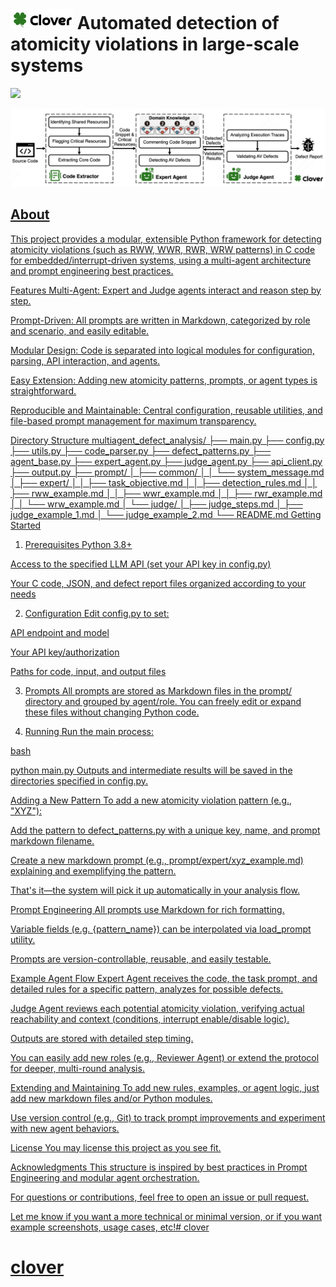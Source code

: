 # <img src="assets/icon.png" alt="Project logo" width="100"> Automated detection of atomicity violations in large-scale systems

<p align="left">
    <a href="https://arxiv.org/pdf/2504.00521"><img src="https://img.shields.io/badge/arXiv-2504.08001-b31b1b.svg?style=for-the-badge">
</p>

![Framework](assets/overview.png)

## About


This project provides a modular, extensible Python framework for detecting atomicity violations (such as RWW, WWR, RWR, WRW patterns) in C code for embedded/interrupt-driven systems, using a multi-agent architecture and prompt engineering best practices.

Features
Multi-Agent: Expert and Judge agents interact and reason step by step.

Prompt-Driven: All prompts are written in Markdown, categorized by role and scenario, and easily editable.

Modular Design: Code is separated into logical modules for configuration, parsing, API interaction, and agents.

Easy Extension: Adding new atomicity patterns, prompts, or agent types is straightforward.

Reproducible and Maintainable: Central configuration, reusable utilities, and file-based prompt management for maximum transparency.

Directory Structure
multiagent_defect_analysis/
├── main.py
├── config.py
├── utils.py
├── code_parser.py
├── defect_patterns.py
├── agent_base.py
├── expert_agent.py
├── judge_agent.py
├── api_client.py
├── output.py
├── prompt/
│   ├── common/
│   │   └── system_message.md
│   ├── expert/
│   │   ├── task_objective.md
│   │   ├── detection_rules.md
│   │   ├── rww_example.md
│   │   ├── wwr_example.md
│   │   ├── rwr_example.md
│   │   └── wrw_example.md
│   └── judge/
│       ├── judge_steps.md
│       ├── judge_example_1.md
│       └── judge_example_2.md
└── README.md
Getting Started
1. Prerequisites
Python 3.8+

Access to the specified LLM API (set your API key in config.py)

Your C code, JSON, and defect report files organized according to your needs

2. Configuration
Edit config.py to set:

API endpoint and model

Your API key/authorization

Paths for code, input, and output files

3. Prompts
All prompts are stored as Markdown files in the prompt/ directory and grouped by agent/role.
You can freely edit or expand these files without changing Python code.

4. Running
Run the main process:

bash

python main.py
Outputs and intermediate results will be saved in the directories specified in config.py.

Adding a New Pattern
To add a new atomicity violation pattern (e.g., "XYZ"):

Add the pattern to defect_patterns.py with a unique key, name, and prompt markdown filename.

Create a new markdown prompt (e.g., prompt/expert/xyz_example.md) explaining and exemplifying the pattern.

That's it—the system will pick it up automatically in your analysis flow.

Prompt Engineering
All prompts use Markdown for rich formatting.

Variable fields (e.g. {pattern_name}) can be interpolated via load_prompt utility.

Prompts are version-controllable, reusable, and easily testable.

Example Agent Flow
Expert Agent receives the code, the task prompt, and detailed rules for a specific pattern, analyzes for possible defects.

Judge Agent reviews each potential atomicity violation, verifying actual reachability and context (conditions, interrupt enable/disable logic).

Outputs are stored with detailed step timing.

You can easily add new roles (e.g., Reviewer Agent) or extend the protocol for deeper, multi-round analysis.

Extending and Maintaining
To add new rules, examples, or agent logic, just add new markdown files and/or Python modules.

Use version control (e.g., Git) to track prompt improvements and experiment with new agent behaviors.

License
You may license this project as you see fit.

Acknowledgments
This structure is inspired by best practices in Prompt Engineering and modular agent orchestration.

For questions or contributions, feel free to open an issue or pull request.

Let me know if you want a more technical or minimal version, or if you want example screenshots, usage cases, etc!# clover
# clover
